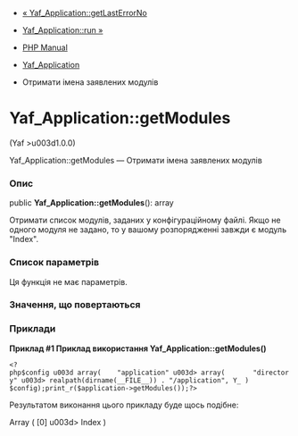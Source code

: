 - [«
Yaf_Application::getLastErrorNo](yaf-application.getlasterrorno.md)
- [Yaf_Application::run »](yaf-application.run.md)

- [PHP Manual](index.md)
- [Yaf_Application](class.yaf-application.md)
- Отримати імена заявлених модулів

# Yaf_Application::getModules

(Yaf \>u003d1.0.0)

Yaf_Application::getModules — Отримати імена заявлених модулів

### Опис

public **Yaf_Application::getModules**(): array

Отримати список модулів, заданих у конфігураційному файлі. Якщо не
одного модуля не задано, то у вашому розпорядженні завжди є модуль
"Index".

### Список параметрів

Ця функція не має параметрів.

### Значення, що повертаються

### Приклади

**Приклад #1 Приклад використання **Yaf_Application::getModules()****

`<?php$config u003d array(    "application" u003d> array(       "directory" u003d> realpath(dirname(__FILE__)) . "/application", Y_ ) $config);print_r($application->getModules());?> `

Результатом виконання цього прикладу буде щось подібне:

Array
(
[0] u003d> Index
)
